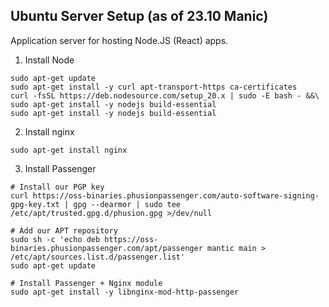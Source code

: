 ## Ubuntu Server Setup  (as of 23.10 Manic)
Application server for hosting Node.JS (React) apps.
1) Install Node

````
sudo apt-get update
sudo apt-get install -y curl apt-transport-https ca-certificates
curl -fsSL https://deb.nodesource.com/setup_20.x | sudo -E bash - &&\
sudo apt-get install -y nodejs build-essential
sudo apt-get install -y nodejs build-essential
````


2) Install nginx
````
sudo apt-get install nginx
````

3) Install Passenger
 
````
# Install our PGP key 
curl https://oss-binaries.phusionpassenger.com/auto-software-signing-gpg-key.txt | gpg --dearmor | sudo tee /etc/apt/trusted.gpg.d/phusion.gpg >/dev/null

# Add our APT repository
sudo sh -c 'echo deb https://oss-binaries.phusionpassenger.com/apt/passenger mantic main > /etc/apt/sources.list.d/passenger.list'
sudo apt-get update

# Install Passenger + Nginx module
sudo apt-get install -y libnginx-mod-http-passenger
````
